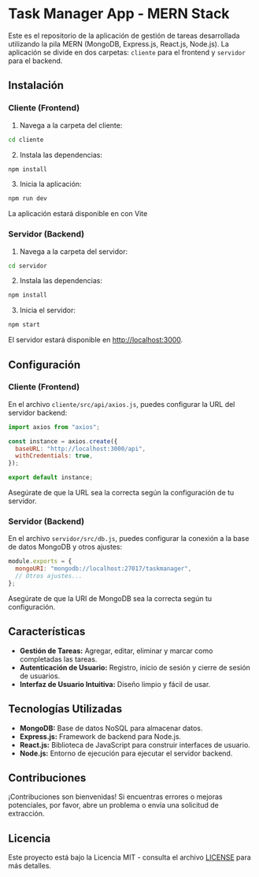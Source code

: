 # Task Manager App - MERN Stack

Este es el repositorio de la aplicación de gestión de tareas desarrollada utilizando la pila MERN (MongoDB, Express.js, React.js, Node.js). La aplicación se divide en dos carpetas: `cliente` para el frontend y `servidor` para el backend.

## Instalación

### Cliente (Frontend)

1. Navega a la carpeta del cliente:

```bash
cd cliente
```

2. Instala las dependencias:

```bash
npm install
```

3. Inicia la aplicación:

```bash
npm run dev
```

La aplicación estará disponible en con Vite

### Servidor (Backend)

1. Navega a la carpeta del servidor:

```bash
cd servidor
```

2. Instala las dependencias:

```bash
npm install
```

3. Inicia el servidor:

```bash
npm start
```

El servidor estará disponible en [http://localhost:3000](http://localhost:3000).

## Configuración

### Cliente (Frontend)

En el archivo `cliente/src/api/axios.js`, puedes configurar la URL del servidor backend:

```javascript
import axios from "axios";

const instance = axios.create({
  baseURL: "http://localhost:3000/api",
  withCredentials: true,
});

export default instance;
```

Asegúrate de que la URL sea la correcta según la configuración de tu servidor.

### Servidor (Backend)

En el archivo `servidor/src/db.js`, puedes configurar la conexión a la base de datos MongoDB y otros ajustes:

```javascript
module.exports = {
  mongoURI: "mongodb://localhost:27017/taskmanager",
  // Otros ajustes...
};
```

Asegúrate de que la URI de MongoDB sea la correcta según tu configuración.

## Características

- **Gestión de Tareas:** Agregar, editar, eliminar y marcar como completadas las tareas.
- **Autenticación de Usuario:** Registro, inicio de sesión y cierre de sesión de usuarios.
- **Interfaz de Usuario Intuitiva:** Diseño limpio y fácil de usar.

## Tecnologías Utilizadas

- **MongoDB:** Base de datos NoSQL para almacenar datos.
- **Express.js:** Framework de backend para Node.js.
- **React.js:** Biblioteca de JavaScript para construir interfaces de usuario.
- **Node.js:** Entorno de ejecución para ejecutar el servidor backend.

## Contribuciones

¡Contribuciones son bienvenidas! Si encuentras errores o mejoras potenciales, por favor, abre un problema o envía una solicitud de extracción.

## Licencia

Este proyecto está bajo la Licencia MIT - consulta el archivo [LICENSE](LICENSE) para más detalles.

